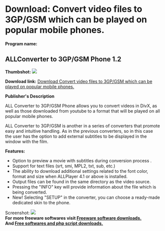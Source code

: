 # Download: Convert video files to 3GP/GSM which can be played on popular mobile phones.

**Program name:**

## ALLConverter to 3GP/GSM Phone 1.2

  
**Thumbshot:** ![](http://www.freewarefiles.com/screenshot/allcvtr23gp_md.jpg)   
  
**Download link:** [Download Convert video files to 3GP/GSM which can be played on popular mobile phones.](http://freesoftwares.boysofts.com/ALLConverter-to-3GP-GSM-Phone_program_60083.html)  
  


**Publisher's Description**  
  


ALL Converter to 3GP/GSM Phone allows you to convert videos in DivX, as well as those downloaded from youtube to a format that will be played on all popular mobile phones. 

ALL Converter to 3GP/GSM is another in a series of converters that promote easy and intuitive handling. As in the previous converters, so in this case the user has the option to add external subtitles to be displayed in the window with the film.

**Features:**

  * Option to preview a movie with subtitles during conversion process . 
  * Support for text files (srt, smi, MPL2, txt, sub, etc.) 
  * The ability to download additional settings related to the font color, format and size when ALLPlayer 4.1 or above is installed. 
  * Output files can be found in the same directory as the video source. 
  * Pressing the "INFO" key will provide information about the file which is being converted. 
  * New! Selecting "SETUP" in the converter, you can choose a ready-made dedicated skin to the phone. 

  
  
Screenshot: ![](http://www.freewarefiles.com/screenshot/allcvtr23gp.jpg)   
**For more freeware softwares visit [Freeware software downloads.](http://freesoftwares.boysofts.com/)**   
**And [Free softwares and php script downloads.](http://www.boysofts.com/)**
